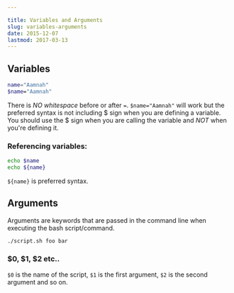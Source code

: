 ```yaml
---

title: Variables and Arguments
slug: variables-arguments
date: 2015-12-07
lastmod: 2017-03-13
---
```


Variables
---

```bash
name="Aamnah"
$name="Aamnah"
```

There is _NO whitespace_ before or after `=`. `$name="Aamnah"` will work but the preferred syntax is not including $ sign when you are defining a variable. You should use the $ sign when you are calling the variable and _NOT_ when you're defining it.

### Referencing variables:

```bash
echo $name
echo ${name}
```

`${name}` is preferred syntax.


Arguments
---
Arguments are keywords that are passed in the command line when executing the bash script/command.

```bash
./script.sh foo bar
```

### $0, $1, $2 etc..
`$0` is the name of the script, `$1` is the first argument, `$2` is the second argument and so on. 
